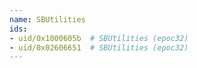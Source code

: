 ```yaml
---
name: SBUtilities
ids:
- uid/0x1000605b  # SBUtilities (epoc32)
- uid/0x02606651  # SBUtilities (epoc32)
---
```

